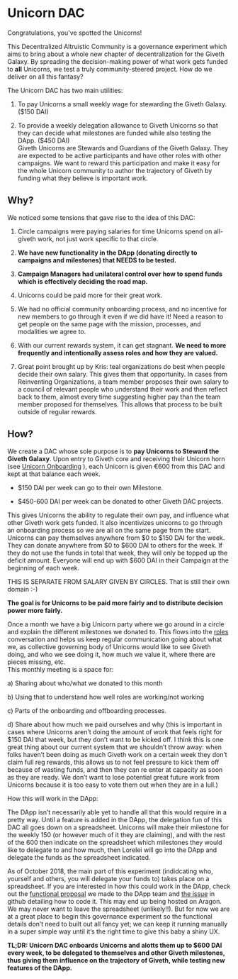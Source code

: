 # Unicorn DAC
Congratulations, you've spotted the Unicorns! <br> 

This Decentralized Altruistic Community is a governance experiment which aims to bring about a whole new chapter of decentralization for the Giveth Galaxy. By spreading the decision-making power of what work gets funded to **all** Unicorns, we test a truly community-steered project. How do we deliver on all this fantasy?

The Unicorn DAC has two main utilities: 

1. To pay Unicorns a small weekly wage for stewarding the Giveth Galaxy. ($150 DAI)

2. To provide a weekly delegation allowance to Giveth Unicorns so that they can decide what milestones are funded while also testing the DApp. ($450 DAI) <br>
Giveth Unicorns are Stewards and Guardians of the Giveth Galaxy. They are expected to be active participants and have other roles with other campaigns. We want to reward this participation and make it easy for the whole Unicorn community to author the trajectory of Giveth by funding what they believe is important work.
## **Why?**
We noticed some tensions that gave rise to the idea of this DAC:

1. Circle campaigns were paying salaries for time Unicorns spend on all-giveth work, not just work specific to that circle.

2. **We have new functionality in the DApp (donating directly to campaigns and milestones) that NEEDS to be tested.**

3. **Campaign Managers had unilateral control over how to spend funds which is effectively deciding the road map.**

4. Unicorns could be paid more for their great work.

5. We had no official community onboarding process, and no incentive for new members to go through it even if we did have it! Need a reason to get people on the same page with the mission, processes, and modalities we agree to.

6. With our current rewards system, it can get stagnant. **We need to more frequently and intentionally assess roles and how they are valued.**

7. Great point brought up by Kris: teal organizations do best when people decide their own salary. This gives them that opportunity. In cases from Reinventing Organizations, a team member proposes their own salary to a council of relevant people who understand their work and then reflect back to them, almost every time suggesting higher pay than the team member proposed for themselves. This allows that process to be built outside of regular rewards.
## **How?**
We create a DAC whose sole purpose is to **pay Unicorns to Steward the Giveth Galaxy**.
Upon entry to Giveth core and receiving their Unicorn horn (see [Unicorn Onboarding](./unicorn-onboarding/) ), each Unicorn is given €600 from this DAC and kept at that balance each week. 

- $150 DAI per week can go to their own Milestone. 

- $450-600 DAI per week can be donated to other Giveth DAC projects.

This gives Unicorns the ability to regulate their own pay, and influence what other Giveth work gets funded. It also incentivizes unicorns to go through an onboarding process so we are all on the same page from the start. <br>
Unicorns can pay themselves anywhere from $0 to $150 DAI for the week. They can donate anywhere from $0 to $600 DAI to others for the week. If they do not use the funds in total that week, they will only be topped up the deficit amount. Everyone will end up with $600 DAI in their Campaign at the beginning of each week.  <br>

THIS IS SEPARATE FROM SALARY GIVEN BY CIRCLES. That is still their own domain :-) 

**The goal is for Unicorns to be paid more fairly and to distribute decision power more fairly.**

Once a month we have a big Unicorn party where we go around in a circle and explain the different milestones we donated to. This flows into the [roles](./roles/) conversation and helps us keep regular communication going about what we, as collective governing body of Unicorns would like to see Giveth doing, and who we see doing it, how much we value it, where there are pieces missing, etc.  <br>
This monthly meeting is a space for:

a) Sharing about who/what we donated to this month

b) Using that to understand how well roles are working/not working

c) Parts of the onboarding and offboarding processes.

d) Share about how much we paid ourselves and why (this is important in cases where Unicorns aren’t doing the amount of work that feels right for $150 DAI that week, but they don’t want to be kicked off. I think this is one great thing about our current system that we shouldn’t throw away: when folks haven’t been doing as much Giveth work on a certain week they don’t claim full reg rewards, this allows us to not feel pressure to kick them off because of wasting funds, and then they can re enter at capacity as soon as they are ready. We don’t want to lose potential great future work from Unicorns because it is too easy to vote them out when they are in a lull.)

How this will work in the DApp:

The DApp isn’t necessarily able yet to handle all that this would require in a pretty way. Until a feature is added in the DApp, the delegation fun of this DAC all goes down on a spreadsheet. Unicorns will make their milestone for the weekly 150 (or however much of it they are claiming), and with the rest of the 600 then indicate on the spreadsheet which milestones they would like to delegate to and how much, then Lorelei will go into the DApp and delegate the funds as the spreadsheet indicated. 

As of October 2018, the main part of this experiment (indidcating who, yourself and others, you will delegate your funds to) takes place on a spreadsheet. If you are interested in how this could work in the DApp, check out the [functional proposal](https://docs.google.com/document/d/1LGV2BME3GW0tOUH2klKTFKFeLhmbQd4YSQh6e7LucLc/edit?usp=sharing) we made to the DApp team and [the issue](https://github.com/Giveth/giveth-dapp/issues/487) in github detailing how to code it. This may end up being hosted on Aragon. We may never want to leave the spreadsheet (unlikely!!). But for now we are at a great place to begin this governance experiment so the functional details don’t need to built out all fancy yet; we can keep it running manually in a super simple way until it’s the right time to give this baby a shiny UX. <br> 

**TL;DR: Unicorn DAC onboards Unicorns and alotts them up to $600 DAI every week, to be delegated to themselves and other Giveth milestones, thus giving them influence on the trajectory of Giveth, while testing new features of the DApp.**



